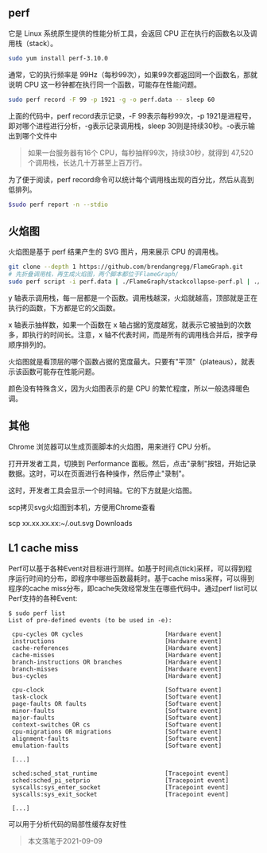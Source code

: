 ## perf

它是 Linux 系统原生提供的性能分析工具，会返回 CPU 正在执行的函数名以及调用栈（stack）。

```bash
sudo yum install perf-3.10.0
```

通常，它的执行频率是 99Hz（每秒99次），如果99次都返回同一个函数名，那就说明 CPU 这一秒钟都在执行同一个函数，可能存在性能问题。

```bash
sudo perf record -F 99 -p 1921 -g -o perf.data -- sleep 60
```

上面的代码中，perf record表示记录，-F 99表示每秒99次，-p 1921是进程号，即对哪个进程进行分析，-g表示记录调用栈，sleep 30则是持续30秒。-o表示输出到哪个文件中

> 如果一台服务器有16个 CPU，每秒抽样99次，持续30秒，就得到 47,520 个调用栈，长达几十万甚至上百万行。

为了便于阅读，perf record命令可以统计每个调用栈出现的百分比，然后从高到低排列。

```bash
$sudo perf report -n --stdio
```

## 火焰图

火焰图是基于 perf 结果产生的 SVG 图片，用来展示 CPU 的调用栈。

```bash
git clone --depth 1 https://github.com/brendangregg/FlameGraph.git
# 先折叠调用栈，再生成火焰图，两个脚本都位于FlameGraph/
sudo perf script -i perf.data | ./FlameGraph/stackcollapse-perf.pl | ./FlameGraph/flamegraph.pl > out.svg
```

y 轴表示调用栈，每一层都是一个函数。调用栈越深，火焰就越高，顶部就是正在执行的函数，下方都是它的父函数。

x 轴表示抽样数，如果一个函数在 x 轴占据的宽度越宽，就表示它被抽到的次数多，即执行的时间长。注意，x 轴不代表时间，而是所有的调用栈合并后，按字母顺序排列的。

火焰图就是看顶层的哪个函数占据的宽度最大。只要有"平顶"（plateaus），就表示该函数可能存在性能问题。

颜色没有特殊含义，因为火焰图表示的是 CPU 的繁忙程度，所以一般选择暖色调。

## 其他

Chrome 浏览器可以生成页面脚本的火焰图，用来进行 CPU 分析。

打开开发者工具，切换到 Performance 面板。然后，点击"录制"按钮，开始记录数据。这时，可以在页面进行各种操作，然后停止"录制"。

这时，开发者工具会显示一个时间轴。它的下方就是火焰图。

scp拷贝svg火焰图到本机，方便用Chrome查看

scp xx.xx.xx.xx:~/.out.svg Downloads

## L1 cache miss

Perf可以基于各种Event对目标进行测样。如基于时间点(tick)采样，可以得到程序运行时间的分布，即程序中哪些函数最耗时。基于cache miss采样，可以得到程序的cache miss分布，即cache失效经常发生在哪些代码中。通过perf list可以Perf支持的各种Event:

```shell
$ sudo perf list                                                                                                                                                             List of pre-defined events (to be used in -e):

 cpu-cycles OR cycles                       [Hardware event]
 instructions                               [Hardware event]
 cache-references                           [Hardware event]
 cache-misses                               [Hardware event]
 branch-instructions OR branches            [Hardware event]
 branch-misses                              [Hardware event]
 bus-cycles                                 [Hardware event]

 cpu-clock                                  [Software event]
 task-clock                                 [Software event]
 page-faults OR faults                      [Software event]
 minor-faults                               [Software event]
 major-faults                               [Software event]
 context-switches OR cs                     [Software event]
 cpu-migrations OR migrations               [Software event]
 alignment-faults                           [Software event]
 emulation-faults                           [Software event]

 [...]

 sched:sched_stat_runtime                   [Tracepoint event]
 sched:sched_pi_setprio                     [Tracepoint event]
 syscalls:sys_enter_socket                  [Tracepoint event]
 syscalls:sys_exit_socket                   [Tracepoint event]

 [...]
 ```

 可以用于分析代码的局部性缓存友好性

> 本文落笔于2021-09-09
